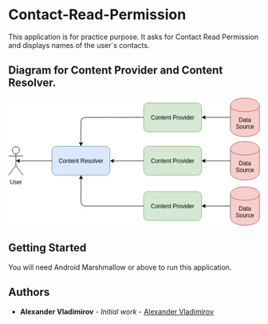 # Contact-Read-Permission

This application is for practice purpose.
It asks for Contact Read Permission and displays names of the user`s contacts.

## Diagram for Content Provider and Content Resolver.

![alt text](readmeContent/DiagramContentPR.jpg)

## Getting Started

You will need Android Marshmallow or above to run this application.

## Authors

* **Alexander Vladimirov** - *Initial work* - [Alexander Vladimirov](https://github.com/AlexanderVladimirov9090)